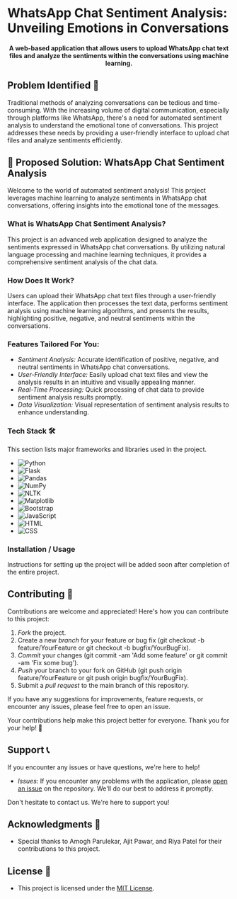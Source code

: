 # WhatsApp Chat Sentiment Analysis: Unveiling Emotions in Conversations


<h4 align="center">A web-based application that allows users to upload WhatsApp chat text files and analyze the sentiments within the conversations using machine learning.</h4>

## Problem Identified 📝

Traditional methods of analyzing conversations can be tedious and time-consuming. With the increasing volume of digital communication, especially through platforms like WhatsApp, there's a need for automated sentiment analysis to understand the emotional tone of conversations. This project addresses these needs by providing a user-friendly interface to upload chat files and analyze sentiments efficiently.

## 🚀 Proposed Solution: WhatsApp Chat Sentiment Analysis

Welcome to the world of automated sentiment analysis! This project leverages machine learning to analyze sentiments in WhatsApp chat conversations, offering insights into the emotional tone of the messages.

### What is WhatsApp Chat Sentiment Analysis?

This project is an advanced web application designed to analyze the sentiments expressed in WhatsApp chat conversations. By utilizing natural language processing and machine learning techniques, it provides a comprehensive sentiment analysis of the chat data.

### How Does It Work?

Users can upload their WhatsApp chat text files through a user-friendly interface. The application then processes the text data, performs sentiment analysis using machine learning algorithms, and presents the results, highlighting positive, negative, and neutral sentiments within the conversations.

### Features Tailored For You:

- *Sentiment Analysis:* Accurate identification of positive, negative, and neutral sentiments in WhatsApp chat conversations.
- *User-Friendly Interface:* Easily upload chat text files and view the analysis results in an intuitive and visually appealing manner.
- *Real-Time Processing:* Quick processing of chat data to provide sentiment analysis results promptly.
- *Data Visualization:* Visual representation of sentiment analysis results to enhance understanding.

### Tech Stack 🛠

This section lists major frameworks and libraries used in the project.

* ![Python](https://img.shields.io/badge/Python-3776AB?style=for-the-badge&logo=python&logoColor=white)
* ![Flask](https://img.shields.io/badge/Flask-000000?style=for-the-badge&logo=flask&logoColor=white)
* ![Pandas](https://img.shields.io/badge/Pandas-150458?style=for-the-badge&logo=pandas&logoColor=white)
* ![NumPy](https://img.shields.io/badge/NumPy-013243?style=for-the-badge&logo=numpy&logoColor=white)
* ![NLTK](https://img.shields.io/badge/NLTK-0271D8?style=for-the-badge&logoColor=white)
* ![Matplotlib](https://img.shields.io/badge/Matplotlib-019F3E?style=for-the-badge&logo=matplotlib&logoColor=white)
* ![Bootstrap](https://img.shields.io/badge/Bootstrap-563D7C?style=for-the-badge&logo=bootstrap&logoColor=white)
* ![JavaScript](https://img.shields.io/badge/JavaScript-F7DF1E?style=for-the-badge&logo=javascript&logoColor=black)
* ![HTML](https://img.shields.io/badge/HTML-E34F26?style=for-the-badge&logo=html5&logoColor=white)
* ![CSS](https://img.shields.io/badge/CSS-1572B6?style=for-the-badge&logo=css3&logoColor=white)

### Installation / Usage

Instructions for setting up the project will be added soon after completion of the entire project.

## Contributing 🤝

Contributions are welcome and appreciated! Here's how you can contribute to this project:

1. *Fork* the project.
2. Create a new *branch* for your feature or bug fix (git checkout -b feature/YourFeature or git checkout -b bugfix/YourBugFix).
3. *Commit* your changes (git commit -am 'Add some feature' or git commit -am 'Fix some bug').
4. *Push* your branch to your fork on GitHub (git push origin feature/YourFeature or git push origin bugfix/YourBugFix).
5. Submit a *pull request* to the main branch of this repository.

If you have any suggestions for improvements, feature requests, or encounter any issues, please feel free to open an issue.

Your contributions help make this project better for everyone. Thank you for your help! 🙌

## Support 📞

If you encounter any issues or have questions, we're here to help!

- *Issues:* If you encounter any problems with the application, please [open an issue](https://github.com/kaushikp020603/Whatsapp-Chat-Sentiment-Analysis/issues) on the repository. We'll do our best to address it promptly.



Don't hesitate to contact us. We're here to support you!

## Acknowledgments 🙏

- Special thanks to Amogh Parulekar, Ajit Pawar, and Riya Patel for their contributions to this project.

## License 📝

- This project is licensed under the [MIT License](LICENSE).
